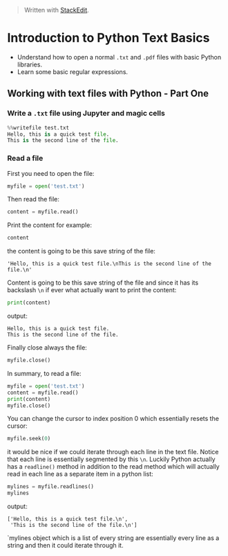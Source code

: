 > Written with [StackEdit](https://stackedit.io/).

# Introduction to Python Text Basics

- Understand how to open a normal `.txt` and `.pdf` files with basic Python libraries.
- Learn some basic regular expressions.

## Working with text files with Python - Part One

### Write a `.txt` file using Jupyter and magic cells

```python
%%writefile test.txt
Hello, this is a quick test file.
This is the second line of the file.
```

### Read a file

First you need to open the file:
```python
myfile = open('test.txt')
```
Then read the file:
```python
content = myfile.read()
```
Print the content for example:
```python
content
```
the content is going to be this save string of the file:
```
'Hello, this is a quick test file.\nThis is the second line of the file.\n'
```
Content is going to be this save string of the file and since it has its backslash `\n` if ever what actually want to print the content:
```python
print(content)
```
output:
```
Hello, this is a quick test file.
This is the second line of the file.
```
Finally close always the file:
```python
myfile.close()
```
In summary, to read a file:
```python
myfile = open('test.txt')
content = myfile.read()
print(content)
myfile.close()
```
You can change the cursor to index position 0 which essentially resets the cursor:
```python
myfile.seek(0)
```
it would be nice if we could iterate through each line in the text file. Notice that each line is essentially segmented by this `\n`. Luckily Python actually has a `readline()` method in addition to the read method which will actually read in each line as a separate item in a python list:
```python
mylines = myfile.readlines()
mylines
```
output:
```
['Hello, this is a quick test file.\n',
 'This is the second line of the file.\n']
```
`mylines object which is a list of every string are essentially every line as a string and then it could iterate through it.
<!--stackedit_data:
eyJoaXN0b3J5IjpbLTEwNTM5MDM2MTIsLTU4ODczNTU0NSwtMj
A0MTcxMzU2MF19
-->